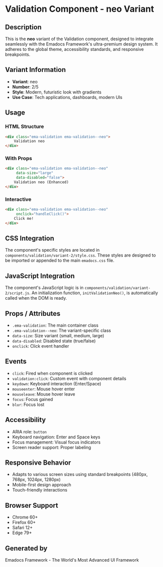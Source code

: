 # Validation Component - neo Variant

## Description
This is the **neo** variant of the Validation component, designed to integrate seamlessly with the Emadocs Framework's ultra-premium design system. It adheres to the global theme, accessibility standards, and responsive breakpoints.

## Variant Information
- **Variant**: neo
- **Number**: 2/5
- **Style**: Modern, futuristic look with gradients
- **Use Case**: Tech applications, dashboards, modern UIs

## Usage

### HTML Structure
```html
<div class="ema-validation ema-validation--neo">
    Validation neo
</div>
```

### With Props
```html
<div class="ema-validation ema-validation--neo" 
     data-size="large" 
     data-disabled="false">
    Validation neo (Enhanced)
</div>
```

### Interactive
```html
<div class="ema-validation ema-validation--neo" 
     onclick="handleClick()">
    Click me!
</div>
```

## CSS Integration
The component's specific styles are located in `components/validation/variant-2/style.css`. These styles are designed to be imported or appended to the main `emadocs.css` file.

## JavaScript Integration
The component's JavaScript logic is in `components/validation/variant-2/script.js`. An initialization function, `initValidationNeo()`, is automatically called when the DOM is ready.

## Props / Attributes
- `.ema-validation`: The main container class
- `.ema-validation--neo`: The variant-specific class
- `data-size`: Size variant (small, medium, large)
- `data-disabled`: Disabled state (true/false)
- `onclick`: Click event handler

## Events
- `click`: Fired when component is clicked
- `validation:click`: Custom event with component details
- `keydown`: Keyboard interaction (Enter/Space)
- `mouseenter`: Mouse hover enter
- `mouseleave`: Mouse hover leave
- `focus`: Focus gained
- `blur`: Focus lost

## Accessibility
- ARIA role: `button`
- Keyboard navigation: Enter and Space keys
- Focus management: Visual focus indicators
- Screen reader support: Proper labeling

## Responsive Behavior
- Adapts to various screen sizes using standard breakpoints (480px, 768px, 1024px, 1280px)
- Mobile-first design approach
- Touch-friendly interactions

## Browser Support
- Chrome 60+
- Firefox 60+
- Safari 12+
- Edge 79+

## Generated by
Emadocs Framework - The World's Most Advanced UI Framework
